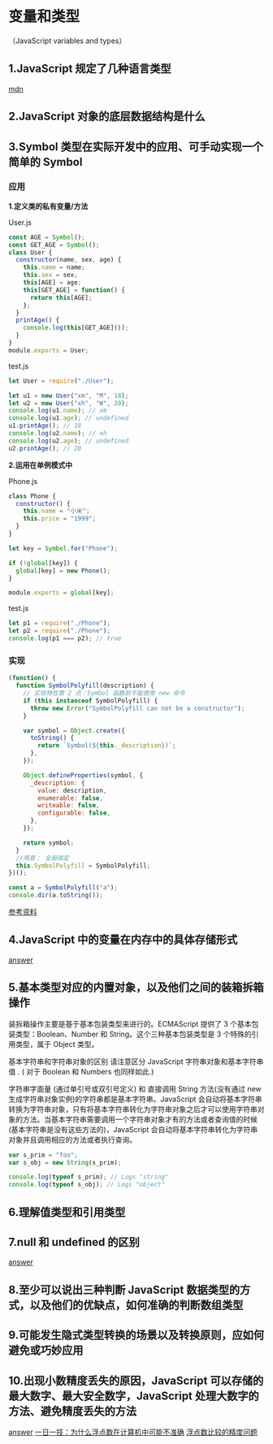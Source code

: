 # 变量和类型

（JavaScript variables and types）

## 1.JavaScript 规定了几种语言类型

[mdn](https://developer.mozilla.org/en-US/docs/Web/JavaScript/Data_structures)

## 2.JavaScript 对象的底层数据结构是什么

## 3.Symbol 类型在实际开发中的应用、可手动实现一个简单的 Symbol

### 应用

**1.定义类的私有变量/方法**

User.js

```javascript
const AGE = Symbol();
const GET_AGE = Symbol();
class User {
  constructor(name, sex, age) {
    this.name = name;
    this.sex = sex;
    this[AGE] = age;
    this[GET_AGE] = function() {
      return this[AGE];
    };
  }
  printAge() {
    console.log(this[GET_AGE]());
  }
}
module.exports = User;
```

test.js

```javascript
let User = require("./User");

let u1 = new User("xm", "M", 18);
let u2 = new User("xh", "W", 20);
console.log(u1.name); // xm
console.log(u1.age); // undefined
u1.printAge(); // 18
console.log(u2.name); // xh
console.log(u2.age); // undefined
u2.printAge(); // 20
```

**2.运用在单例模式中**

Phone.js

```javascript
class Phone {
  constructor() {
    this.name = "小米";
    this.price = "1999";
  }
}

let key = Symbol.for("Phone");

if (!global[key]) {
  global[key] = new Phone();
}

module.exports = global[key];
```

test.js

```javascript
let p1 = require("./Phone");
let p2 = require("./Phone");
console.log(p1 === p2); // true
```

### 实现

```javascript
(function() {
  function SymbolPolyfill(description) {
    // 实现特性第 2 点：Symbol 函数前不能使用 new 命令
    if (this instanceof SymbolPolyfill) {
      throw new Error("SymbolPolyfill can not be a constructor");
    }

    var symbol = Object.create({
      toString() {
        return `Symbol(${this._description})`;
      },
    });

    Object.defineProperties(symbol, {
      _description: {
        value: description,
        enumerable: false,
        writeable: false,
        configurable: false,
      },
    });

    return symbol;
  }
  //用意： 全局绑定
  this.SymbolPolyfill = SymbolPolyfill;
})();

const a = SymbolPolyfill("a");
console.dir(a.toString());
```

[参考资料](https://github.com/mqyqingfeng/Blog/issues/87)

## 4.JavaScript 中的变量在内存中的具体存储形式

[answer](https://juejin.cn/post/6844903885367148557)

## 5.基本类型对应的内置对象，以及他们之间的装箱拆箱操作

装拆箱操作主要是基于基本包装类型来进行的。ECMAScript 提供了 3 个基本包装类型：Boolean、Number 和 String。这个三种基本包装类型是 3 个特殊的引用类型，属于 Object 类型。

基本字符串和字符串对象的区别
请注意区分 JavaScript 字符串对象和基本字符串值 . ( 对于 Boolean 和 Numbers 也同样如此.)

字符串字面量 (通过单引号或双引号定义) 和 直接调用 String 方法(没有通过 new 生成字符串对象实例)的字符串都是基本字符串。JavaScript 会自动将基本字符串转换为字符串对象，只有将基本字符串转化为字符串对象之后才可以使用字符串对象的方法。当基本字符串需要调用一个字符串对象才有的方法或者查询值的时候(基本字符串是没有这些方法的)，JavaScript 会自动将基本字符串转化为字符串对象并且调用相应的方法或者执行查询。

```javascript
var s_prim = "foo";
var s_obj = new String(s_prim);

console.log(typeof s_prim); // Logs "string"
console.log(typeof s_obj); // Logs "object"
```

## 6.理解值类型和引用类型

## 7.null 和 undefined 的区别
[answer](https://www.ruanyifeng.com/blog/2014/03/undefined-vs-null.html)

## 8.至少可以说出三种判断 JavaScript 数据类型的方式，以及他们的优缺点，如何准确的判断数组类型

## 9.可能发生隐式类型转换的场景以及转换原则，应如何避免或巧妙应用

## 10.出现小数精度丢失的原因，JavaScript 可以存储的最大数字、最大安全数字，JavaScript 处理大数字的方法、避免精度丢失的方法
[answer](https://github.com/camsong/blog/issues/9)
[一日一技：为什么浮点数在计算机中可能不准确](https://blog.csdn.net/qq_39241986/article/details/104404249)
[浮点数比较的精度问题](https://zhuanlan.zhihu.com/p/161971793)
